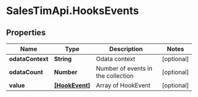 # SalesTimApi.HooksEvents

## Properties

Name | Type | Description | Notes
------------ | ------------- | ------------- | -------------
**odataContext** | **String** | Odata context | [optional] 
**odataCount** | **Number** | Number of events in the collection | [optional] 
**value** | [**[HookEvent]**](HookEvent.md) | Array of HookEvent | [optional] 


